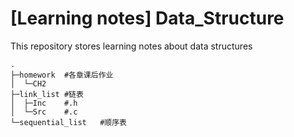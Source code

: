 # [Learning notes] Data_Structure

This repository stores learning notes about data structures

```shell
.
├─homework	#各章课后作业
│  └─CH2
├─link_list	#链表
│  ├─Inc	#.h
│  └─Src	#.c
└─sequential_list	#顺序表


```


